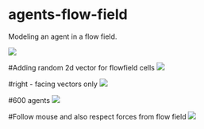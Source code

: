 # agents-flow-field
Modeling an agent in a flow field.


<img src="https://media.giphy.com/media/l0MYJDphIGTTj7JqE/giphy.gif"/>

#Adding random 2d vector for flowfield cells
<img src = "https://media.giphy.com/media/3o6ZtdLBeYd1B0hJ2U/giphy.gif"/>

#right - facing vectors only
<img src= "https://media.giphy.com/media/l0HlvvrKDz4A5V5Ti/giphy.gif"/>

#600 agents
<img src= "https://media.giphy.com/media/3o7TKpdWSDdc4Nj1qU/giphy.gif"/>

#Follow mouse and also respect forces from flow field
<img src="https://media.giphy.com/media/l0MYz7luVEWwle5Y4/giphy.gif"/>
